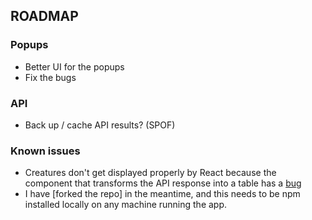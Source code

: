 ## ROADMAP

### Popups

- Better UI for the popups
- Fix the bugs

### API

- Back up / cache API results? (SPOF)

### Known issues
 
 * Creatures don't get displayed properly by React because the component that transforms the API response into a table has a [bug](https://github.com/thehyve/react-json-to-table/pull/11#pullrequestreview-401831293)
 * I have [forked the repo] in the meantime, and this needs to be npm installed locally on any machine running the app.
